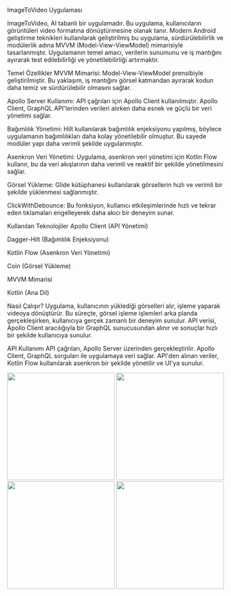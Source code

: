 ImageToVideo Uygulaması

ImageToVideo, AI tabanlı bir uygulamadır. Bu uygulama, kullanıcıların görüntüleri video formatına dönüştürmesine olanak tanır. Modern Android geliştirme teknikleri kullanılarak geliştirilmiş bu uygulama, sürdürülebilirlik ve modülerlik adına MVVM (Model-View-ViewModel) mimarisiyle tasarlanmıştır. Uygulamanın temel amacı, verilerin sunumunu ve iş mantığını ayırarak test edilebilirliği ve yönetilebilirliği artırmaktır.

Temel Özellikler
MVVM Mimarisi: Model-View-ViewModel prensibiyle geliştirilmiştir. Bu yaklaşım, iş mantığını görsel katmandan ayırarak kodun daha temiz ve sürdürülebilir olmasını sağlar.

Apollo Server Kullanımı: API çağrıları için Apollo Client kullanılmıştır. Apollo Client, GraphQL API'lerinden verileri alırken daha esnek ve güçlü bir veri yönetimi sağlar.

Bağımlılık Yönetimi: Hilt kullanılarak bağımlılık enjeksiyonu yapılmış, böylece uygulamanın bağımlılıkları daha kolay yönetilebilir olmuştur. Bu sayede modüler yapı daha verimli şekilde uygulanmıştır.

Asenkron Veri Yönetimi: Uygulama, asenkron veri yönetimi için Kotlin Flow kullanır, bu da veri akışlarının daha verimli ve reaktif bir şekilde yönetilmesini sağlar.

Görsel Yükleme: Glide kütüphanesi kullanılarak görsellerin hızlı ve verimli bir şekilde yüklenmesi sağlanmıştır.

ClickWithDebounce: Bu fonksiyon, kullanıcı etkileşimlerinde hızlı ve tekrar eden tıklamaları engelleyerek daha akıcı bir deneyim sunar.

Kullanılan Teknolojiler
Apollo Client (API Yönetimi)

Dagger-Hilt (Bağımlılık Enjeksiyonu)

Kotlin Flow (Asenkron Veri Yönetimi)

Coin (Görsel Yükleme)

MVVM Mimarisi

Kotlin (Ana Dil)

Nasıl Çalışır?
Uygulama, kullanıcının yüklediği görselleri alır, işleme yaparak videoya dönüştürür. Bu süreçte, görsel işleme işlemleri arka planda gerçekleşirken, kullanıcıya gerçek zamanlı bir deneyim sunulur. API verisi, Apollo Client aracılığıyla bir GraphQL sunucusundan alınır ve sonuçlar hızlı bir şekilde kullanıcıya sunulur.

API Kullanımı
API çağrıları, Apollo Server üzerinden gerçekleştirilir. Apollo Client, GraphQL sorguları ile uygulamaya veri sağlar. API'den alınan veriler, Kotlin Flow kullanılarak asenkron bir şekilde yönetilir ve UI'ya sunulur.


<img src="https://github.com/user-attachments/assets/17d787ff-56e1-431d-aae5-8888a4d13f7f" width="250" />
<img src="https://github.com/user-attachments/assets/b5886764-26d8-47ee-95d2-bf58baf23bd8" width="250" />
<img src="https://github.com/user-attachments/assets/cd306015-1460-4f1c-933c-09e05542733c" width="250" />
<img src="https://github.com/user-attachments/assets/fe2c6a33-49fe-4358-97b2-4150d9eee5bf" width="250" />

